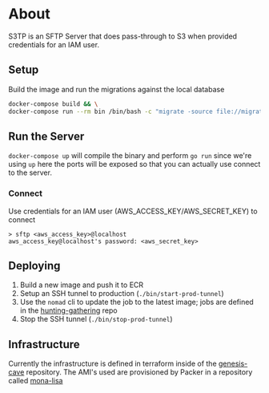 # About

S3TP is an SFTP Server that does pass-through to S3 when provided credentials for an
IAM user.

## Setup

Build the image and run the migrations against the local database

```bash
docker-compose build && \
docker-compose run --rm bin /bin/bash -c "migrate -source file://migrate -database postgres://postgres:postgres@postgres:5432/postgres?sslmode=disable up"
```

## Run the Server

`docker-compose up` will compile the binary and perform `go run` since we're using `up` here the ports will be exposed so that you can actually use connect to the server.

### Connect

Use credentials for an IAM user (AWS_ACCESS_KEY/AWS_SECRET_KEY) to connect

```
> sftp <aws_access_key>@localhost
aws_access_key@localhost's password: <aws_secret_key>
```

## Deploying

1. Build a new image and push it to ECR
2. Setup an SSH tunnel to production (`./bin/start-prod-tunnel`)
3. Use the `nomad` cli to update the job to the latest image; jobs are defined in the [hunting-gathering](https://gitlab.com/lux-software/hunting-gathering) repo
4. Stop the SSH tunnel (`./bin/stop-prod-tunnel`)

## Infrastructure

Currently the infrastructure is defined in terraform inside of the [genesis-cave](https://gitlab.com/lux-software/genesis-cave) repository.
The AMI's used are provisioned by Packer in a repository called [mona-lisa](https://gitlab.com/lux-software/mona-lisa)




